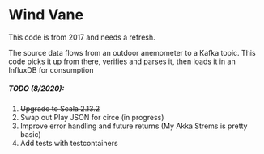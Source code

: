 # Wind Vane

This code is from 2017 and needs a refresh.

The source data flows from an outdoor anemometer to a Kafka topic. This code picks it up from there, verifies and parses it, then loads it in an InfluxDB for consumption

##### TODO (8/2020):
1. ~~Upgrade to Scala 2.13.2~~
2. Swap out Play JSON for circe (in progress)
3. Improve error handling and future returns (My Akka Strems is pretty basic)
4. Add tests with testcontainers